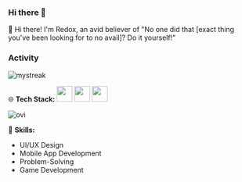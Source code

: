 ### Hi there 👋

👋 Hi there! I'm Redox, an avid believer of "No one did that [exact thing you've been looking for to no avail]? Do it yourself!"

### Activity
<img src="https://github-readme-streak-stats.herokuapp.com/?user=madushadhanushka&theme=tokyonight" alt="mystreak"/>

🌐 **Tech Stack:**
<img height="32" width="32" src="https://cdn.simpleicons.org/javascript/#F7DF1E" />
<img height="32" width="32" src="https://cdn.simpleicons.org/flutter/#02569B" />
<img height="32" width="32" src="https://cdn.simpleicons.org/dart/#0175C2" />

<img src="https://github-readme-stats.vercel.app/api/top-langs?username=ExinMah&show_icons=true&locale=en&layout=compact&theme=chartreuse-dark" alt="ovi" />

🔧 **Skills:**
- UI/UX Design
- Mobile App Development
- Problem-Solving
- Game Development

